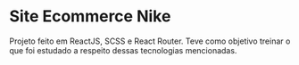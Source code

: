 # Site Ecommerce Nike

Projeto feito em ReactJS, SCSS e React Router. Teve como objetivo treinar o que foi estudado a respeito dessas tecnologias mencionadas.


